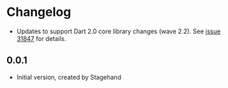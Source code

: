 # Changelog

* Updates to support Dart 2.0 core library changes (wave
  2.2). See [issue 31847][sdk#31847] for details.
  
  [sdk#31847]: https://github.com/dart-lang/sdk/issues/31847

## 0.0.1

- Initial version, created by Stagehand
